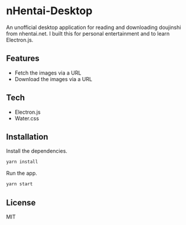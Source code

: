 # nHentai-Desktop

An unofficial desktop application for reading and downloading doujinshi from nhentai.net. I built this for personal entertainment and to learn Electron.js.

## Features

- Fetch the images via a URL
- Download the images via a URL

## Tech

- Electron.js
- Water.css

## Installation

Install the dependencies.

```sh
yarn install
```

Run the app.

```sh
yarn start
```

## License

MIT
